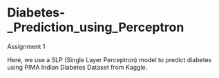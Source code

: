 # Diabetes-_Prediction_using_Perceptron
Assignment 1

Here, we use a SLP (Single Layer Perceptron) model to predict diabetes using PIMA Indian Diabetes Dataset from Kaggle.
